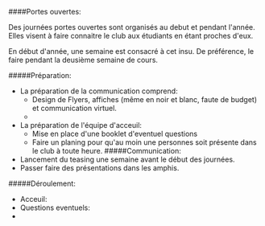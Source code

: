 ####Portes ouvertes:

Des journées portes ouvertes sont organisés au debut et pendant l'année. Elles visent à faire connaitre le club aux étudiants en étant proches d'eux. 

En début d'année, une semaine est consacré à cet insu. De préférence, le faire pendant la deusième semaine de cours.

#####Préparation:
- La préparation de la communication comprend:
	- Design de Flyers, affiches (même en noir et blanc, faute de budget) et communication virtuel.
	-
- La préparation de l'équipe d'acceuil:
	- Mise en place d'une booklet d'eventuel questions 
	- Faire un planing pour qu'au moin une personnes soit présente dans le club à toute heure. 
#####Communication:
- Lancement du teasing une semaine avant le début des journées.
- Passer faire des présentations dans les amphis.

#####Déroulement:
- Acceuil:
- Questions eventuels:
- 
